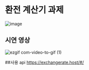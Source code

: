 # 환전 계산기 과제

![image](https://user-images.githubusercontent.com/108774881/217484659-17578798-aba1-4f87-b3cf-57d4bcca2e8d.png)

## 시연 영상

![ezgif com-video-to-gif (1)](https://user-images.githubusercontent.com/108774881/217489257-8dfe3432-f8ac-4c1e-b2e1-06eaae562ec0.gif)

##사용 api
https://exchangerate.host/#/

